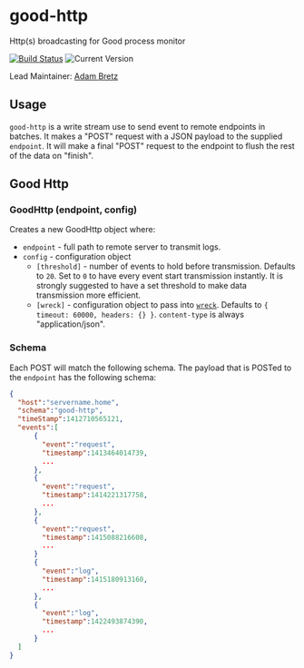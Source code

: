 # good-http

Http(s) broadcasting for Good process monitor

[![Build Status](https://travis-ci.org/hapijs/good-http.svg?branch=master)](https://travis-ci.org/hapijs/good-http) ![Current Version](https://img.shields.io/npm/v/good-http.svg)

Lead Maintainer: [Adam Bretz](https://github.com/arb)

## Usage

`good-http` is a write stream use to send event to remote endpoints in batches. It makes a "POST" request with a JSON payload to the supplied `endpoint`. It will make a final "POST" request to the endpoint to flush the rest of the data on "finish".

## Good Http
### GoodHttp (endpoint, config)

Creates a new GoodHttp object where:

- `endpoint` - full path to remote server to transmit logs.
- `config` - configuration object
	- `[threshold]` - number of events to hold before transmission. Defaults to `20`. Set to `0` to have every event start transmission instantly. It is strongly suggested to have a set threshold to make data transmission more efficient.
  - `[wreck]` - configuration object to pass into [`wreck`](https://github.com/hapijs/wreck#advanced). Defaults to `{ timeout: 60000, headers: {} }`. `content-type` is always "application/json".


### Schema

Each POST will match the following schema. The payload that is POSTed to the `endpoint` has the following schema:

```json
{
  "host":"servername.home",
  "schema":"good-http",
  "timeStamp":1412710565121,
  "events":[
      {
        "event":"request",
        "timestamp":1413464014739,
        ...
      },
      {
        "event":"request",
        "timestamp":1414221317758,
        ...
      },
      {
        "event":"request",
        "timestamp":1415088216608,
        ...
      }
      {
        "event":"log",
        "timestamp":1415180913160,
        ...
      },
      {
        "event":"log",
        "timestamp":1422493874390,
        ...
      }
  ]
}
```
